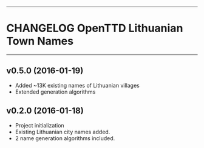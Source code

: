 ------------------------------------------------------------------------
CHANGELOG OpenTTD Lithuanian Town Names
========================================================================
------------------------------------------------------------------------

v0.5.0 (2016-01-19)
-------------------

- Added ~13K existing names of Lithuanian villages
- Extended generation algorithms

v0.2.0 (2016-01-18)
-------------------

- Project initialization
- Existing Lithuanian city names added.
- 2 name generation algorithms included.
